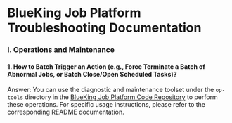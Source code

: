 # BlueKing Job Platform Troubleshooting Documentation

### I. Operations and Maintenance
#### 1. How to Batch Trigger an Action (e.g., Force Terminate a Batch of Abnormal Jobs, or Batch Close/Open Scheduled Tasks)?
Answer: You can use the diagnostic and maintenance toolset under the `op-tools` directory in the [BlueKing Job Platform Code Repository](https://github.com/TencentBlueKing/bk-job/tree/master/op-tools) to perform these operations. For specific usage instructions, please refer to the corresponding README documentation.

